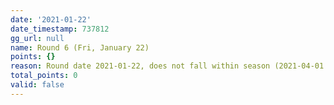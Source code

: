 ```yaml
---
date: '2021-01-22'
date_timestamp: 737812
gg_url: null
name: Round 6 (Fri, January 22)
points: {}
reason: Round date 2021-01-22, does not fall within season (2021-04-01 to 2021-12-30)
total_points: 0
valid: false
---
```

